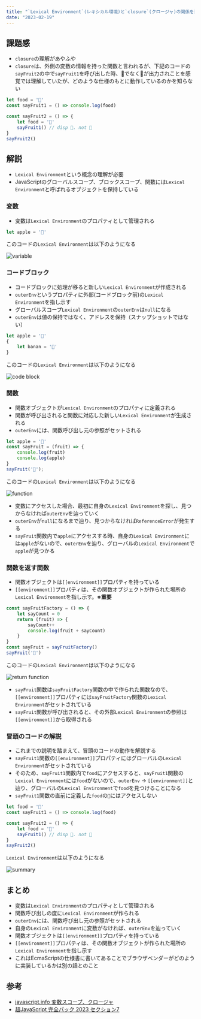 ```yaml
---
title: "`Lexical Environment`(レキシカル環境)と`closure`(クロージャ)の関係を理解する"
date: "2023-02-19"
---
```


## 課題感
- `closure`の理解があやふや
- `closure`は、外側の変数の情報を持った関数と言われるが、下記のコードの`sayFruit2`の中で`sayFruit1`を呼び出した時、🍌でなく🍎が出力されことを感覚では理解していたが、どのような仕様のもとに動作しているのかを知らない
``` js
let food = '🍎'
const sayFruit1 = () => console.log(food)

const sayFruit2 = () => {
    let food = '🍌'
    sayFruit1() // disp 🍎. not 🍌
}
sayFruit2()
```

## 解説
- `Lexical Environment`という概念の理解が必要
- JavaScriptのグローバルスコープ、ブロックスコープ、関数には`Lexical Environment`と呼ばれるオブジェクトを保持している
### 変数
- 変数は`Lexical Environment`のプロパティとして管理される

``` js
let apple = '🍎'
```
このコードの`Lexical Environment`は以下のようになる

![variable](../../images/2023-02-19-01.png)

### コードブロック
- コードブロックに処理が移ると新しい`Lexical Environment`が作成される
- `outerEnv`というプロパティに外部(コードブロック前)の`Lexical Environment`を指し示す
- グローバルスコープ`Lexical Environment`の`outerEnv`は`null`になる
- `outerEnv`は値の保持ではなく、アドレスを保持（スナップショットではない）

``` js
let apple = '🍎'
{
    let banan = '🍌'
}
```

このコードの`Lexical Environment`は以下のようになる

![code block](../../images/2023-02-19-02.png)

### 関数
- 関数オブジェクトが`Lexical Environment`のプロパティに定義される
- 関数が呼び出されると関数に対応した新しい`Lexical Environment`が生成される
- `outerEnv`には、関数呼び出し元の参照がセットされる

``` js
let apple = '🍎'
const sayFruit = (fruit) => {
    console.log(fruit)
    console.log(apple)
}
sayFruit('🍌');
```

このコードの`Lexical Environment`は以下のようになる

![function](../../images/2023-02-19-03.png)

- 変数にアクセスした場合、最初に自身の`Lexical Environment`を探し、見つからなければ`outerEnv`を辿っていく
- `outerEnv`が`null`になるまで辿り、見つからなければ`ReferenceError`が発生する
- `sayFruit`関数内で`apple`にアクセスする時、自身の`Lexical Environment`には`apple`がないので、`outerEnv`を辿り、グローバルの`Lexical Environment`で`apple`が見つかる

### 関数を返す関数
- 関数オブジェクトは`[[environment]]`プロパティを持っている
- `[[environment]]`プロパティは、その関数オブジェクトが作られた場所の`Lexical Environment`を指し示す。**※重要**

``` js
const sayFruitFactory = () => {
    let sayCount = 0
    return (fruit) => {
        sayCount++
        console.log(fruit + sayCount)
    }
} 
const sayFruit = sayFruitFactory()
sayFruit('🍇')
```

このコードの`Lexical Environment`は以下のようになる

![return function](../../images/2023-02-19-04.png)

- `sayFruit`関数は`sayFruitFactory`関数の中で作られた関数なので、`[[environment]]`プロパティには`sayFruitFactory`関数の`Lexical Environment`がセットされている
- `sayFruit`関数が呼び出されると、その外部`Lexical Environment`の参照は`[[environment]]`から取得される



### 冒頭のコードの解説
- これまでの説明を踏まえて、冒頭のコードの動作を解説する
- `sayFruit1`関数の`[[environment]]`プロパティにはグローバルの`Lexical Environment`がセットされている
- そのため、`sayFruit1`関数内で`food`にアクセスすると、`sayFruit1`関数の`Lexical Environment`には`food`がないので、`outerEnv` -> `[[environment]]`と辿り、グローバルの`Lexical Environment`で`food`を見つけることになる
- `sayFruit1`関数の直前に定義した`food`の`🍌`にはアクセスしない
``` js
let food = '🍎'
const sayFruit1 = () => console.log(food)

const sayFruit2 = () => {
    let food = '🍌'
    sayFruit1() // disp 🍎. not 🍌
}
sayFruit2()
```
`Lexical Environment`は以下のようになる


![summary](../../images/2023-02-19-05.png)

## まとめ
- 変数は`Lexical Environment`のプロパティとして管理される
- 関数呼び出しの度に`Lexical Environment`が作られる
- `outerEnv`には、関数呼び出し元の参照がセットされる
- 自身の`Lexical Environment`に変数がなければ、`outerEnv`を辿っていく
- 関数オブジェクトは`[[environment]]`プロパティを持っている
- `[[environment]]`プロパティは、その関数オブジェクトが作られた場所の`Lexical Environment`を指し示す
- これはEcmaScriptの仕様書に書いてあることでブラウザベンダーがどのように実装しているかは別の話とのこと

## 参考
- [javascript.info 変数スコープ、クロージャ](https://ja.javascript.info/closure)
- [超JavaScript 完全パック 2023 セクション7](https://www.udemy.com/course/javascript-complete/)


